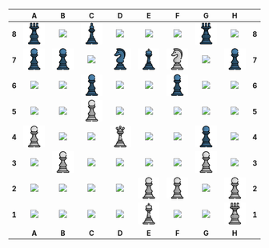 
|   | A | B | C | D | E | F | G | H |   |
|---|:-:|:-:|:-:|:-:|:-:|:-:|:-:|:-:|:-:|
| **8** | <img src="https://raw.githubusercontent.com/milaabl/readme-chess/master/img/black/rook.png" width=50px> | <img src="https://raw.githubusercontent.com/milaabl/readme-chess/master/img/blank.png" width=50px> | <img src="https://raw.githubusercontent.com/milaabl/readme-chess/master/img/black/bishop.png" width=50px> | <img src="https://raw.githubusercontent.com/milaabl/readme-chess/master/img/blank.png" width=50px> | <img src="https://raw.githubusercontent.com/milaabl/readme-chess/master/img/blank.png" width=50px> | <img src="https://raw.githubusercontent.com/milaabl/readme-chess/master/img/blank.png" width=50px> | <img src="https://raw.githubusercontent.com/milaabl/readme-chess/master/img/black/rook.png" width=50px> | <img src="https://raw.githubusercontent.com/milaabl/readme-chess/master/img/blank.png" width=50px> | **8** |
| **7** | <img src="https://raw.githubusercontent.com/milaabl/readme-chess/master/img/black/pawn.png" width=50px> | <img src="https://raw.githubusercontent.com/milaabl/readme-chess/master/img/black/pawn.png" width=50px> | <img src="https://raw.githubusercontent.com/milaabl/readme-chess/master/img/blank.png" width=50px> | <img src="https://raw.githubusercontent.com/milaabl/readme-chess/master/img/black/knight.png" width=50px> | <img src="https://raw.githubusercontent.com/milaabl/readme-chess/master/img/black/king.png" width=50px> | <img src="https://raw.githubusercontent.com/milaabl/readme-chess/master/img/white/knight.png" width=50px> | <img src="https://raw.githubusercontent.com/milaabl/readme-chess/master/img/blank.png" width=50px> | <img src="https://raw.githubusercontent.com/milaabl/readme-chess/master/img/black/pawn.png" width=50px> | **7** |
| **6** | <img src="https://raw.githubusercontent.com/milaabl/readme-chess/master/img/blank.png" width=50px> | <img src="https://raw.githubusercontent.com/milaabl/readme-chess/master/img/blank.png" width=50px> | <img src="https://raw.githubusercontent.com/milaabl/readme-chess/master/img/black/pawn.png" width=50px> | <img src="https://raw.githubusercontent.com/milaabl/readme-chess/master/img/blank.png" width=50px> | <img src="https://raw.githubusercontent.com/milaabl/readme-chess/master/img/blank.png" width=50px> | <img src="https://raw.githubusercontent.com/milaabl/readme-chess/master/img/black/pawn.png" width=50px> | <img src="https://raw.githubusercontent.com/milaabl/readme-chess/master/img/blank.png" width=50px> | <img src="https://raw.githubusercontent.com/milaabl/readme-chess/master/img/blank.png" width=50px> | **6** |
| **5** | <img src="https://raw.githubusercontent.com/milaabl/readme-chess/master/img/blank.png" width=50px> | <img src="https://raw.githubusercontent.com/milaabl/readme-chess/master/img/blank.png" width=50px> | <img src="https://raw.githubusercontent.com/milaabl/readme-chess/master/img/white/pawn.png" width=50px> | <img src="https://raw.githubusercontent.com/milaabl/readme-chess/master/img/blank.png" width=50px> | <img src="https://raw.githubusercontent.com/milaabl/readme-chess/master/img/blank.png" width=50px> | <img src="https://raw.githubusercontent.com/milaabl/readme-chess/master/img/blank.png" width=50px> | <img src="https://raw.githubusercontent.com/milaabl/readme-chess/master/img/blank.png" width=50px> | <img src="https://raw.githubusercontent.com/milaabl/readme-chess/master/img/blank.png" width=50px> | **5** |
| **4** | <img src="https://raw.githubusercontent.com/milaabl/readme-chess/master/img/white/pawn.png" width=50px> | <img src="https://raw.githubusercontent.com/milaabl/readme-chess/master/img/blank.png" width=50px> | <img src="https://raw.githubusercontent.com/milaabl/readme-chess/master/img/blank.png" width=50px> | <img src="https://raw.githubusercontent.com/milaabl/readme-chess/master/img/white/queen.png" width=50px> | <img src="https://raw.githubusercontent.com/milaabl/readme-chess/master/img/blank.png" width=50px> | <img src="https://raw.githubusercontent.com/milaabl/readme-chess/master/img/blank.png" width=50px> | <img src="https://raw.githubusercontent.com/milaabl/readme-chess/master/img/black/pawn.png" width=50px> | <img src="https://raw.githubusercontent.com/milaabl/readme-chess/master/img/blank.png" width=50px> | **4** |
| **3** | <img src="https://raw.githubusercontent.com/milaabl/readme-chess/master/img/blank.png" width=50px> | <img src="https://raw.githubusercontent.com/milaabl/readme-chess/master/img/white/pawn.png" width=50px> | <img src="https://raw.githubusercontent.com/milaabl/readme-chess/master/img/blank.png" width=50px> | <img src="https://raw.githubusercontent.com/milaabl/readme-chess/master/img/blank.png" width=50px> | <img src="https://raw.githubusercontent.com/milaabl/readme-chess/master/img/blank.png" width=50px> | <img src="https://raw.githubusercontent.com/milaabl/readme-chess/master/img/blank.png" width=50px> | <img src="https://raw.githubusercontent.com/milaabl/readme-chess/master/img/white/pawn.png" width=50px> | <img src="https://raw.githubusercontent.com/milaabl/readme-chess/master/img/blank.png" width=50px> | **3** |
| **2** | <img src="https://raw.githubusercontent.com/milaabl/readme-chess/master/img/blank.png" width=50px> | <img src="https://raw.githubusercontent.com/milaabl/readme-chess/master/img/blank.png" width=50px> | <img src="https://raw.githubusercontent.com/milaabl/readme-chess/master/img/blank.png" width=50px> | <img src="https://raw.githubusercontent.com/milaabl/readme-chess/master/img/blank.png" width=50px> | <img src="https://raw.githubusercontent.com/milaabl/readme-chess/master/img/white/pawn.png" width=50px> | <img src="https://raw.githubusercontent.com/milaabl/readme-chess/master/img/white/pawn.png" width=50px> | <img src="https://raw.githubusercontent.com/milaabl/readme-chess/master/img/blank.png" width=50px> | <img src="https://raw.githubusercontent.com/milaabl/readme-chess/master/img/white/pawn.png" width=50px> | **2** |
| **1** | <img src="https://raw.githubusercontent.com/milaabl/readme-chess/master/img/blank.png" width=50px> | <img src="https://raw.githubusercontent.com/milaabl/readme-chess/master/img/blank.png" width=50px> | <img src="https://raw.githubusercontent.com/milaabl/readme-chess/master/img/blank.png" width=50px> | <img src="https://raw.githubusercontent.com/milaabl/readme-chess/master/img/blank.png" width=50px> | <img src="https://raw.githubusercontent.com/milaabl/readme-chess/master/img/white/king.png" width=50px> | <img src="https://raw.githubusercontent.com/milaabl/readme-chess/master/img/blank.png" width=50px> | <img src="https://raw.githubusercontent.com/milaabl/readme-chess/master/img/blank.png" width=50px> | <img src="https://raw.githubusercontent.com/milaabl/readme-chess/master/img/white/rook.png" width=50px> | **1** |
|   | **A** | **B** | **C** | **D** | **E** | **F** | **G** | **H** |   |
